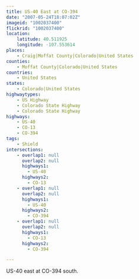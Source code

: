 ```yaml
---
title: US-40 East at CO-394
date: "2007-05-24T18:07:02Z"
imageid: "1002037400"
flickrid: "1002037400"
location:
    latitude: 40.511925
    longitude: -107.553614
places:
    - Craig|Moffat County|Colorado|United States
counties:
    - Moffat County|Colorado|United States
countries:
    - United States
states:
    - Colorado|United States
highwaytypes:
    - US Highway
    - Colorado State Highway
    - Colorado State Highway
highways:
    - US-40
    - CO-13
    - CO-394
tags:
    - Shield
intersections:
    - overlap1: null
      overlap2: null
      highways1:
        - US-40
      highways2:
        - CO-13
    - overlap1: null
      overlap2: null
      highways1:
        - US-40
      highways2:
        - CO-394
    - overlap1: null
      overlap2: null
      highways1:
        - CO-13
      highways2:
        - CO-394

---
```

US-40 east at CO-394 south.